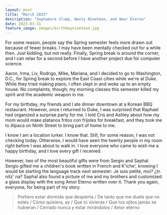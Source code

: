 ```yaml
---
layout: post
title: "March 2023"
description: "Sophomore Slump, Nasty Nineteen, and Amor Eterno"
date: 2023-03-31
feature_image: images/birthdaynineteen.jpg
---
```


For some reason, people say the Spring semester feels more drawn out because of fewer breaks. I may have been mentally checked out for a while then. Just kidding, but not really. Finally, Spring break is around the corner, and I can relax for a second before I have another project due for computer science. 

<!--more-->

Aaron, Irma, Liv, Rodrigo, Mike, Mariana, and I decided to go to Washington, D.C., for Spring break to explore the East Coast cities while we're at Duke. While they tried making plans, I often slept in and woke up to an empty house. No complaints, though; my morning classes this semester killed my spirit and the academic weapon in me. 

For my birthday, my friends and I ate dinner downtown at a Korean BBQ restaurant. However, once I returned to Duke, I was surprised that Raphael had organized a surprise party for me. I told Cris and Ashley about how my mom would make platanos fritos con frijoles for breakfast, and they took me to Alpaca on Ninth Street to bring part of home to me. 

I know I am a location lurker. I know that. Still, for some reason, I was not checking today. Otherwise, I would have seen the twenty people in my room right before I was about to walk in. I love everyone who came to wish me a happy birthday, and I love every gift I received. 

However, two of the most beautiful gifts were from Sergio and Saphal. Sergio gifted me a children's book written in French and K'iche', knowing I would be starting the language track next semester: Je suis petite, moi? ¿In nitz' na? Saphal also found a picture of me and my brothers and customized a glass display with the song Amor Eterno written over it. Thank you again, everyone, for being part of my story. 

>Prefiero estar dormida que despierta / De tanto que me duele que no estés / Cómo quisiera, ay / Que tú vivieras / Que tus ojitos jamás se hubieran / Cerrado nunca y estar mirándolos / Amor eterno 